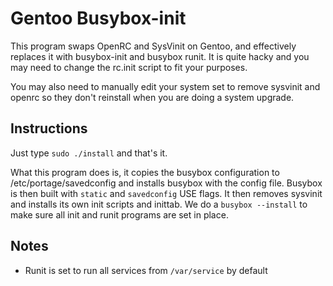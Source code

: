 Gentoo Busybox-init
===================

This program swaps OpenRC and SysVinit on Gentoo, 
and effectively replaces it with busybox-init 
and busybox runit. It is quite hacky and you may
need to change the rc.init script to fit your
purposes. 

You may also need to manually edit your system set
to remove sysvinit and openrc so they don't
reinstall when you are doing a system upgrade.


Instructions
------------

Just type `sudo ./install` and that's it.


What this program does is, it copies the busybox 
configuration to /etc/portage/savedconfig and installs
busybox with the config file. Busybox is then built with
`static` and `savedconfig` USE flags. It then removes
sysvinit and installs its own init scripts and inittab.
We do a `busybox --install` to make sure all init and
runit programs are set in place.


Notes
-----

* Runit is set to run all services from `/var/service` by default
